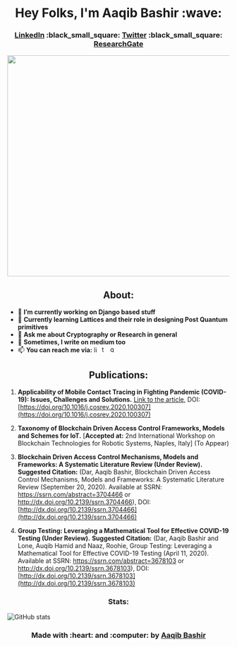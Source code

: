 <div align="center">
  <h1>
    Hey Folks, I'm Aaqib Bashir :wave:
  </h1>
<h3>
    <a href="https://www.linkedin.com/in/aaqibbashir">LinkedIn</a> :black_small_square: <a href="https://www.twitter.com/aaqibb13">Twitter</a> :black_small_square: <a href="https://www.researchgate.net/profile/Aaqib_Bashir2">ResearchGate</a>
</h3>
</div>

<img src="https://github.com/aaqibb13/aaqibb13/blob/main/Image/TCB.JPG" width="1000" height="500"/>
<div align="center"> 
  <h2>
    About:
  </h2>
 </div>
 
- 🔭 **I’m currently working on Django based stuff**
- 🌱 **Currently learning Lattices and their role in designing Post Quantum primitives**
- 💬 **Ask me about Cryptography or Research in general**
- :memo: **Sometimes, I write on medium too**
- 📫 **You can reach me via:**   [<img src='https://cdn.jsdelivr.net/npm/simple-icons@3.0.1/icons/linkedin.svg' alt='linkedin' height='14'>](https://www.linkedin.com/in/aaqibbashir/) [<img src='https://cdn.jsdelivr.net/npm/simple-icons@3.0.1/icons/twitter.svg' alt='twitter' height='15'>](https://twitter.com/aaqibb13) [<img src='https://cdn.jsdelivr.net/npm/simple-icons@3.0.1/icons/gmail.svg' alt='gmail' height='15'>](https://mail.google.com/mail/aaqibb13@gmail.com)

<div align="center"> 
  <h2>
    Publications:
  </h2>
 </div>

1. **Applicability of Mobile Contact Tracing in Fighting Pandemic (COVID-19): Issues, Challenges and Solutions.** [Link to the article](https://www.sciencedirect.com/science/article/abs/pii/S157401372030407X), DOI: [https://doi.org/10.1016/j.cosrev.2020.100307](https://doi.org/10.1016/j.cosrev.2020.100307)

2. **Taxonomy of Blockchain Driven Access Control Frameworks, Models and Schemes for IoT.** [**Accepted at:** 2nd International Workshop on Blockchain Technologies for Robotic Systems, Naples, Italy] (To Appear) 

3. **Blockchain Driven Access Control Mechanisms, Models and Frameworks: A Systematic Literature Review (Under Review).** **Suggested Citation:** (Dar, Aaqib Bashir, Blockchain Driven Access Control Mechanisms, Models and Frameworks: A Systematic Literature Review (September 20, 2020). Available at SSRN: https://ssrn.com/abstract=3704466 or http://dx.doi.org/10.2139/ssrn.3704466), DOI: [http://dx.doi.org/10.2139/ssrn.3704466](http://dx.doi.org/10.2139/ssrn.3704466)

4. **Group Testing: Leveraging a Mathematical Tool for Effective COVID-19 Testing (Under Review).** **Suggested Citation:** (Dar, Aaqib Bashir and Lone, Auqib Hamid and Naaz, Roohie, Group Testing: Leveraging a Mathematical Tool for Effective COVID-19 Testing (April 11, 2020). Available at SSRN: https://ssrn.com/abstract=3678103 or http://dx.doi.org/10.2139/ssrn.3678103), DOI: [http://dx.doi.org/10.2139/ssrn.3678103](http://dx.doi.org/10.2139/ssrn.3678103)

<div align="center"> 
  <h3>
    Stats:
  </h3>
</div>


![GitHub stats](https://github-readme-stats.vercel.app/api?username=aaqibb13&show_icons=true&count_private=true)

<div align="center"> 
  <h3>
    Made with :heart: and :computer: by <a href="https://www.github.com/aaqibb13">Aaqib Bashir</a>
  </h3>
 </div>
